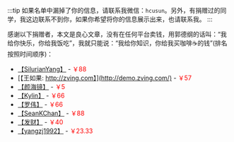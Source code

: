:::tip
如果名单中漏掉了你的信息，请联系我微信：`hcusun`。另外，有捐赠过的同学，我这边联系不到你，如果你希望将你的信息展示出来，也请联系我。
:::

感谢以下捐赠者，本文是良心文章，没有在任何平台卖钱，用郭德纲的话叫：“我给你快乐，你给我饭吃”，我就只能说：“我给你知识，你给我买咖啡☕️的钱”(排名按照时间顺序)：

- [【SilurianYang】](https://github.com/SilurianYang) - <span style="color: red;">￥88</span>
- [【王如果: http://zving.com】](http://demo.zving.com/) - <span style="color: red;">￥57</span>
- [【颜海镜】](https://yanhaijing.com/) - <span style="color: red;">￥5</span>
- [【Kylin】](https://github.com/mrKylinZhou) - <span style="color: red;">￥66</span>
- [【罗伟】](supercoder.io) - <span style="color: red;">￥66</span>
- [【SeanKChan】](https://github.com/SeanKChan) - <span style="color: red;">￥88</span>
- [【发财】](https://github.com/IWSR) - <span style="color: red;">￥40</span>
- [【yangzj1992】](https://github.com/yangzj1992) - <span style="color: red;">￥23.33</span>